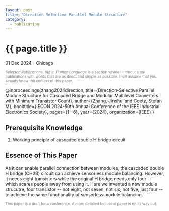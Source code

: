 ```yaml
---
layout: post
title: "Direction-Selective Parallel Module Structure"
category: 
  - publication
---
```


{{ page.title }}
================

<p class="meta">01 Dec 2024 - Chicago</p>

<p style="color: gray; font-size: smaller;"><em>Selected Publications, but in Human Language</em> is a section where I introduce my publications with words that are as direct and simple as possible. I will assume that you already know the context of this paper.</p>


@inproceedings{zhang2024direction,
  title={Direction-Selective Parallel Module Structure for Cascaded Bridge and Modular Multilevel Converters with Minimum Transistor Count},
  author={Zhang, Jinshui and Goetz, Stefan M},
  booktitle={IECON 2024-50th Annual Conference of the IEEE Industrial Electronics Society},
  pages={1--6},
  year={2024},
  organization={IEEE}
}

## Prerequisite Knowledge
1. Working principle of cascaded double H bridge circuit

## Essence of This Paper
As it can enable parallel connection between modules, the cascaded double H bridge (CH2B) circuit can achieve sensorless module balancing. However, it needs eight transistors while the original H bridge needs only four -- which scares people away from using it. Here we invented a new module strucutre, four transistor -- not eight, not seven, not six, not five, just four -- to achieve the same functionality of sensorless module balancing. 


<p style="color: gray; font-size: smaller;">This paper is a draft for a conference. A more detailed technical paper is on its way out.</p>
